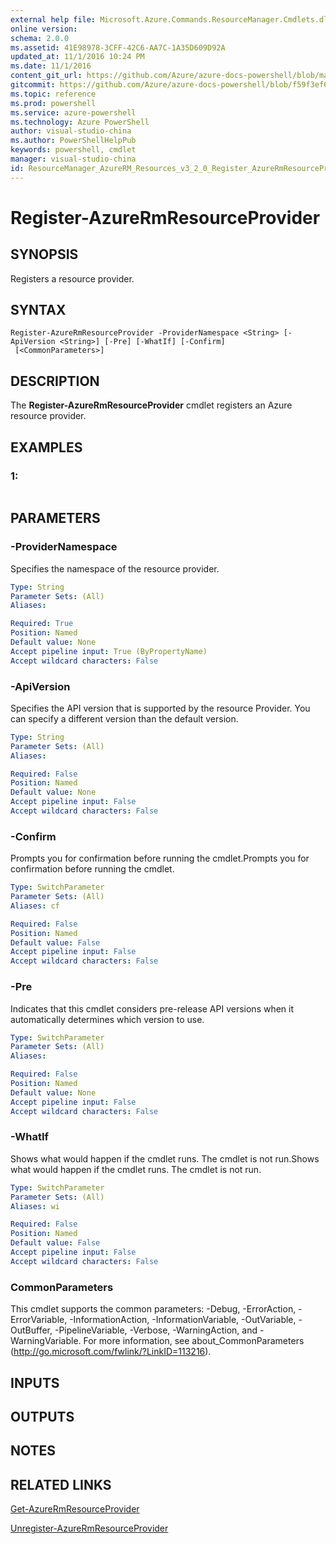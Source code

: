 ```yaml
---
external help file: Microsoft.Azure.Commands.ResourceManager.Cmdlets.dll-Help.xml
online version: 
schema: 2.0.0
ms.assetid: 41E98978-3CFF-42C6-AA7C-1A35D609D92A
updated_at: 11/1/2016 10:24 PM
ms.date: 11/1/2016
content_git_url: https://github.com/Azure/azure-docs-powershell/blob/master/azureps-cmdlets-docs/ResourceManager/AzureRM.Resources/v3.2.0/Register-AzureRmResourceProvider.md
gitcommit: https://github.com/Azure/azure-docs-powershell/blob/f59f3ef60bc592383812213e69fd77ba950759ed/azureps-cmdlets-docs/ResourceManager/AzureRM.Resources/v3.2.0/Register-AzureRmResourceProvider.md
ms.topic: reference
ms.prod: powershell
ms.service: azure-powershell
ms.technology: Azure PowerShell
author: visual-studio-china
ms.author: PowerShellHelpPub
keywords: powershell, cmdlet
manager: visual-studio-china
id: ResourceManager_AzureRM_Resources_v3_2_0_Register_AzureRmResourceProvider_md
---
```


# Register-AzureRmResourceProvider

## SYNOPSIS
Registers a resource provider.

## SYNTAX

```
Register-AzureRmResourceProvider -ProviderNamespace <String> [-ApiVersion <String>] [-Pre] [-WhatIf] [-Confirm]
 [<CommonParameters>]
```

## DESCRIPTION
The **Register-AzureRmResourceProvider** cmdlet registers an Azure resource provider.

## EXAMPLES

### 1:
```

```

## PARAMETERS

### -ProviderNamespace
Specifies the namespace of the resource provider.

```yaml
Type: String
Parameter Sets: (All)
Aliases: 

Required: True
Position: Named
Default value: None
Accept pipeline input: True (ByPropertyName)
Accept wildcard characters: False
```

### -ApiVersion
Specifies the API version that is supported by the resource Provider.
You can specify a different version than the default version.

```yaml
Type: String
Parameter Sets: (All)
Aliases: 

Required: False
Position: Named
Default value: None
Accept pipeline input: False
Accept wildcard characters: False
```

### -Confirm
Prompts you for confirmation before running the cmdlet.Prompts you for confirmation before running the cmdlet.

```yaml
Type: SwitchParameter
Parameter Sets: (All)
Aliases: cf

Required: False
Position: Named
Default value: False
Accept pipeline input: False
Accept wildcard characters: False
```

### -Pre
Indicates that this cmdlet considers pre-release API versions when it automatically determines which version to use.

```yaml
Type: SwitchParameter
Parameter Sets: (All)
Aliases: 

Required: False
Position: Named
Default value: None
Accept pipeline input: False
Accept wildcard characters: False
```

### -WhatIf
Shows what would happen if the cmdlet runs.
The cmdlet is not run.Shows what would happen if the cmdlet runs.
The cmdlet is not run.

```yaml
Type: SwitchParameter
Parameter Sets: (All)
Aliases: wi

Required: False
Position: Named
Default value: False
Accept pipeline input: False
Accept wildcard characters: False
```

### CommonParameters
This cmdlet supports the common parameters: -Debug, -ErrorAction, -ErrorVariable, -InformationAction, -InformationVariable, -OutVariable, -OutBuffer, -PipelineVariable, -Verbose, -WarningAction, and -WarningVariable. For more information, see about_CommonParameters (http://go.microsoft.com/fwlink/?LinkID=113216).

## INPUTS

## OUTPUTS

## NOTES

## RELATED LINKS

[Get-AzureRmResourceProvider](xref:ResourceManager/AzureRM.Resources/v3.2.0/Get-AzureRmResourceProvider.md)

[Unregister-AzureRmResourceProvider](xref:ResourceManager/AzureRM.Resources/v3.2.0/Unregister-AzureRmResourceProvider.md)


